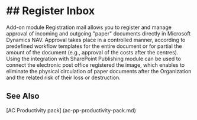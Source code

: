﻿---
Title: "registration of your Inbox"
Author: Autocont
Ms. custom: on
Ms date: 02/26/2018
reviewer: Ms.
Ms. suite:
Ms. _pltfrm tgt:
Ms. topic: article
MS Sales: dynamics-nav-2018
Ms. translationtype: Human Translation
Ms. sourcegitcommit: 
Ms. openlocfilehash: 
Ms. contentlocale: cs-cz
Ms. lasthandoff: 02/26/2018

---

# ## <a name = "ac-pp-incoming-mail.md" > Register </a> Inbox

Add-on module Registration mail allows you to register and manage approval of incoming and outgoing "paper" documents directly in Microsoft Dynamics NAV. Approval takes place in a controlled manner, according to predefined workflow templates for the entire document or for partial the amount of the document (e.g., approval of the costs after the centres). Using the integration with SharePoint Publishing module can be used to connect the electronic post office registered the image, which enables to eliminate the physical circulation of paper documents after the Organization and the related risk of their loss or destruction.


## <a name = "see-also" > </a>See Also  
[AC Productivity pack] (ac-pp-productivity-pack.md)  
